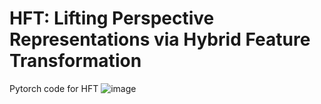 # HFT: Lifting Perspective Representations via Hybrid Feature Transformation
Pytorch code for HFT
![image](https://user-images.githubusercontent.com/77472466/162715638-145897ba-2c35-4734-b6a7-b30048ab80f8.png)
